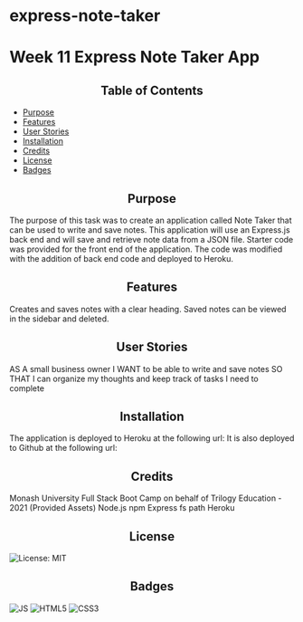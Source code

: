 # express-note-taker

# Week 11 Express Note Taker App

<h2 style="text-align:center"> Table of Contents </h2>

- [Purpose](#Purpose)
- [Features](#Features)
- [User Stories](#Stories)
- [Installation](#Installation)
- [Credits](#Credits)
- [License](#License)
- [Badges](#Badges)



## <h2 style="text-align:center" id="purpose">Purpose</h2>

The purpose of this task was to create an application called Note Taker that can be used to write and save notes. This application will use an Express.js back end and will save and retrieve note data from a JSON file. Starter code was provided for the front end of the application. The code was modified with the addition of back end code and deployed to Heroku.

## <h2 style="text-align:center" id="features">Features</h2>
Creates and saves notes with a clear heading. Saved notes can be viewed in the sidebar and deleted.

## <h2 style="text-align:center" id="Stories">User Stories</h2>
AS A small business owner
I WANT to be able to write and save notes
SO THAT I can organize my thoughts and keep track of tasks I need to complete


## <h2 style="text-align:center" id="installation">Installation</h2> 
The application is deployed to Heroku at the following url:
It is also deployed to Github at the following url:

## <h2 style="text-align:center" id="credits"> Credits</h2>
Monash University Full Stack Boot Camp on behalf of Trilogy Education - 2021 (Provided Assets)
Node.js
npm
Express
fs
path
Heroku

## <h2 style="text-align:center">License</h2>
<img alt="License: MIT" src="https://img.shields.io/badge/License-MIT-yellow.svg">

## <h2 style="text-align:center">Badges</h2>

<img alt="JS" src="https://img.shields.io/badge/JavaScript-F7DF1E?style=for-the-badge&logo=javascript&logoColor=black"/>
<img alt="HTML5" src="https://img.shields.io/badge/html5-%23E34F26.svg?style=for-the-badge&logo=html5&logoColor=white"/>
<img alt="CSS3" src="https://img.shields.io/badge/css3-%231572B6.svg?style=for-the-badge&logo=css3&logoColor=white"/>
